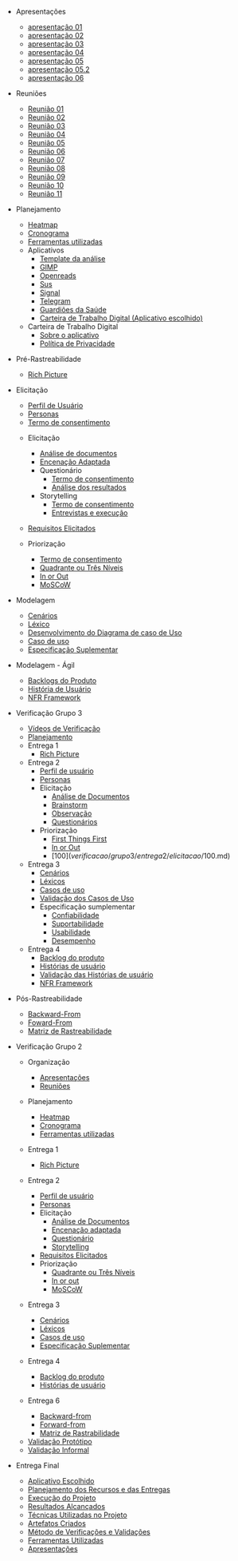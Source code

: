 
* Apresentações
  - [apresentação 01](/apresentacoes/apresentacao01.md)
  - [apresentação 02](/apresentacoes/apresentacao02.md)
  - [apresentação 03](/apresentacoes/apresentacao03.md)
  - [apresentação 04](/apresentacoes/apresentacao04.md)
  - [apresentação 05](/apresentacoes/apresentacao5.md)
  - [apresentação 05.2](apresentacoes/Apresentacao5-2.md)
  - [apresentação 06](/apresentacoes/apresentacao06.md)

* Reuniões
  - [Reunião 01](reunioes/ata01.md)
  - [Reunião 02](reunioes/ata02.md)
  - [Reunião 03](reunioes/ata03.md)
  - [Reunião 04](reunioes/ata04.md)
  - [Reunião 05](reunioes/ata05.md)
  - [Reunião 06](reunioes/ata06.md)
  - [Reunião 07](reunioes/ata07.md)
  - [Reunião 08](reunioes/ata08.md)
  - [Reunião 09](reunioes/ata09.md)
  - [Reunião 10](reunioes/ata10.md)
  - [Reunião 11](reunioes/ata11.md)
  
* Planejamento 
  - [Heatmap](planejamento/heatmap.md)
  - [Cronograma](planejamento/Cronograma.md)
  - [Ferramentas utilizadas](planejamento/ferramentas.md)
  * Aplicativos
    - [Template da análise](planejamento/aplicativos/Templete_Analise.md)
    - [GIMP](planejamento/aplicativos/analise_GIMP.md)
    - [Openreads](planejamento/aplicativos/analise_Openreads.md)
    - [Sus](planejamento/aplicativos/analise_sus.md)
    - [Signal](planejamento/aplicativos/analise_Signal.md)
    - [Telegram](planejamento/aplicativos/analise_Telegram.md)
    - [Guardiões da Saúde](planejamento/aplicativos/analise_Guardioes.md)
    - [Carteira de Trabalho Digital (Aplicativo escolhido)](planejamento/aplicativos/analise_carteiradigitaldetrabalho.md)
  * Carteira de Trabalho Digital
    - [Sobre o aplicativo](planejamento/carteiraDigital/sobreCarteiraDigital.md)
    - [Política de Privacidade](planejamento/carteiraDigital/termosApp.md)
* Pré-Rastreabilidade
  - [Rich Picture](planejamento/rich_picture.md)

* Elicitação
  - [Perfil de Usuário](Elicitacao/PerfilDeUsuario.md)
  - [Personas](Elicitacao/Personas/TodasPersonas.md)
  - [Termo de consentimento](Elicitacao/TecnicasElicitacao/Execucao/Storytelling/TermoConsentimento.md)
      
  * Elicitação        
      - [Análise de documentos](Elicitacao/TecnicasElicitacao/Execucao/AnaliseDocumentos.md)
      - [Encenação Adaptada](Elicitacao/TecnicasElicitacao/Execucao/EncenacaoAdaptada.md)
      * Questionário
          - [Termo de consentimento](Elicitacao/TecnicasElicitacao/Execucao/Questionários/TermoConsentimento01.md)
          - [Análise dos resultados](Elicitacao/TecnicasElicitacao/Execucao/Questionários/Questionario.md)
      * Storytelling
          - [Termo de consentimento](Elicitacao/TecnicasElicitacao/Execucao/Storytelling/TermoConsentimento.md)
          - [Entrevistas e execução](Elicitacao/TecnicasElicitacao/Execucao/Storytelling/Storytelling.md)

            
  * [Requisitos Elicitados](Elicitacao/ResquisitosCorrigidos.md)

  * Priorização
    - [Termo de consentimento](Elicitacao/Priorizacao/Execucao/TermoConsentimentoPriorizacao.md)
    - [Quadrante ou Três Níveis](Elicitacao/Priorizacao/Execucao/QuadranteTresNiveis.md)
    - [In or Out](Elicitacao/Priorizacao/Execucao/InOrOut.md)
    - [MoSCoW](Elicitacao/Priorizacao/Execucao/MoSCoW.md)

* Modelagem
  - [Cenários](/modelagem/cenarios.md)
  - [Léxico](/modelagem/lexico.md)
  - [Desenvolvimento do Diagrama de caso de Uso](/ignore/IgnoreDiagramaCasoUso.md)
  - [Caso de uso](/modelagem/casoDeUso.md)
  - [Especificação Suplementar](/modelagem/especSuplementar.md)

* Modelagem - Ágil
  - [Backlogs do Produto](modelagemAgil/backlog.md)
  - [História de Usuário](modelagemAgil/historiaUsuario.md)
  - [NFR Framework](modelagemAgil/NFR.md)


* Verificação Grupo 3
  - [Vídeos de Verificação](verificacao/grupo3/videosValidacao.md)
  - [Planejamento](verificacao/grupo3/Planejamento.md)
  * Entrega 1
    - [Rich Picture](verificacao/grupo3/entrega1/richPicture.md)
  * Entrega 2
    - [Perfil de usuário](verificacao/grupo3/entrega2/perfilUsuário.md)
    - [Personas](verificacao/grupo3/entrega2/personas.md)
    * Elicitação
      -  [Análise de Documentos](verificacao/grupo3/entrega2/elicitacao/analiseDocumentos.md)
      - [Brainstorm](verificacao/grupo3/entrega2/elicitacao/brainstorm.md)
      - [Observação](verificacao/grupo3/entrega2/elicitacao/observacao.md)
      - [Questionários](verificacao/grupo3/entrega2/elicitacao/questionarios.md)
    * Priorização
      - [First Things First](verificacao/grupo3/entrega2/priorizacao/FirstThingsFirst.md) 
      - [In or Out](verificacao/grupo3/entrega2/priorizacao/InOrOut.md) 
      - [100$](verificacao/grupo3/entrega2/elicitacao/100$.md)
  * Entrega 3
    - [Cenários](verificacao/grupo3/entrega3/cenarios.md)
    - [Léxicos](verificacao/grupo3/entrega3/lexicos.md)
    - [Casos de uso](verificacao/grupo3/entrega3/casosDeUso.md)
    - [Validação dos Casos de Uso](/verificacao/grupo3/entrega3/validacaoCasosDeUso.md)
    * Especificação sumplementar
      - [Confiabilidade](verificacao/grupo3/entrega3/especSuplementar/Confiabilidade.md)
      - [Suportabilidade](verificacao/grupo3/entrega3/especSuplementar/Suportabilidade.md)
      - [Usabilidade](verificacao/grupo3/entrega3/especSuplementar/Usabilidade.md)         
      - [Desempenho](verificacao/grupo3/entrega3/especSuplementar/desempenho.md)          
  * Entrega 4
    - [Backlog do produto](verificacao/grupo3/entrega4/backlog.md)
    - [Histórias de usuário](verificacao/grupo3/entrega4/historiasUsuario.md)
    - [Validação das Histórias de usuário](verificacao/grupo3/entrega4/validacaoHistoriasUsuario.md)
    - [NFR Framework](verificacao/grupo3/entrega4/NFR.md)      

* Pós-Rastreabilidade 
  - [Backward-From](posRastreabilidade/backwardFrom.md)
  - [Foward-From](posRastreabilidade/forwardFrom.md)
  - [Matriz de Rastreabilidade](posRastreabilidade/matriz.md)

* Verificação Grupo 2
  * Organização
    - [Apresentações](verificacao/grupo2/Organização/apresentações.md)
    - [Reuniões](verificacao/grupo2/Organização/atas.md)
  * Planejamento
    - [Heatmap](verificacao/grupo2/entrega1/VerificacaoHeatmap.md)
    - [Cronograma](verificacao/grupo2/entrega1/cronograma.md)
    - [Ferramentas utilizadas](verificacao/grupo2/entrega1/Ferramentas.md)  
  * Entrega 1
    - [Rich Picture](verificacao/grupo2/entrega1/verificacaoRichPicture.md)
  * Entrega 2
    - [Perfil de usuário](verificacao/grupo2/entrega2/elicitação/PerfilUsuario.md)
    - [Personas](verificacao/grupo2/entrega2/elicitação/Personas.md)
    * Elicitação
      - [Análise de Documentos](verificacao/grupo2/entrega2/elicitação/AnáliseDocumentos.md)
      - [Encenação adaptada](verificacao/grupo2/entrega2/elicitação/)
      - [Questionário](verificacao/grupo2/entrega2/elicitação/Questionario.md)
      - [Storytelling](verificacao/grupo2/entrega2/elicitação/Storytelling.md)
    - [Requisitos Elicitados](verificacao/grupo2/entrega2/RequisitosElicitados.md)
    * Priorização
      - [Quadrante ou Três Níveis](verificacao/grupo2/entrega2/priorização/Quadrante.md)
      - [In or out](verificacao/grupo2/entrega2/priorização/)
      - [MoSCoW](verificacao/grupo2/entrega2/priorização/moscow.md)
  * Entrega 3
    - [Cenários](verificacao/grupo2/entrega3/Cenarios.md)
    - [Léxicos](verificacao/grupo2/entrega3/Léxicos.md)
    - [Casos de uso](verificacao/grupo2/entrega3/CasosDeUso.md)
    - [Especificação Suplementar](verificacao/grupo2/entrega3/)

  * Entrega 4
    - [Backlog do produto](verificacao/grupo2/entrega4/backlog.md)
    - [Histórias de usuário](verificacao/grupo2/entrega4/HistoriasUsuários.md)
    <!-- - [NFR Framework]() -->
  * Entrega 6 
    - [Backward-from](verificacao/grupo2/entrega6/Backward.md)
    - [Forward-from](verificacao/grupo2/entrega6/forward.md)
    - [Matriz de Rastrabilidade](verificacao/grupo2/entrega6/matriz.md)
  - [Validação Protótipo](verificacao/grupo2/ValidaçãoPrototipo.md)
  - [Validação Informal](verificacao/grupo2/validacaoInformal.md)

* Entrega Final
  - [Aplicativo Escolhido](EntregaFinal/AplicativoEscolhido.md)
  - [Planejamento dos Recursos e das Entregas](EntregaFinal/PlanejamentoRecursosEntregas.md)
  - [Execução do Projeto](EntregaFinal/Execucao.md)
  - [Resultados Alcançados](EntregaFinal/ResultadosAlcancados.md)
  - [Técnicas Utilizadas no Projeto](EntregaFinal/TecnicasUtilizadas.md)
  - [Artefatos Criados](EntregaFinal/ArtefatosCriados.md)
  - [Método de Verificações e Validações](EntregaFinal/MetodoVerificacaoValidacao.md)
  - [Ferramentas Utilizadas](EntregaFinal/FerramentasUtilizadas.md)
  - [Apresentações](EntregaFinal/Apresentacoes.md)


 

